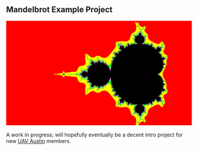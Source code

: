 Mandelbrot Example Project
--

![Sample Mandelbrot Set](tests/assets/FHD_50_s_dc.png)

A work in progress; will hopefully eventually be a decent intro project for new [UAV Austin](https://github.com/uavaustin) members.